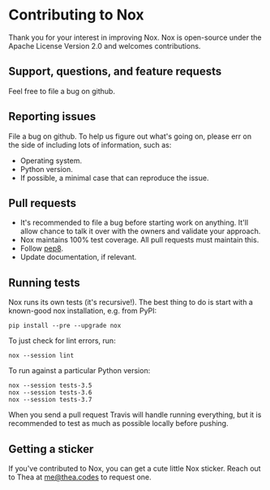 # Contributing to Nox

Thank you for your interest in improving Nox. Nox is open-source under the
Apache License Version 2.0 and welcomes contributions.

## Support, questions, and feature requests

Feel free to file a bug on github.

## Reporting issues

File a bug on github. To help us figure out what's going on, please err on the
side of including lots of information, such as:

* Operating system.
* Python version.
* If possible, a minimal case that can reproduce the issue.

## Pull requests

* It's recommended to file a bug before starting work on anything. It'll allow
  chance to talk it over with the owners and validate your approach.
* Nox maintains 100% test coverage. All pull requests must maintain this.
* Follow [pep8](https://pep8.org).
* Update documentation, if relevant.

## Running tests

Nox runs its own tests (it's recursive!). The best thing to do is start with
a known-good nox installation, e.g. from PyPI:

    pip install --pre --upgrade nox

To just check for lint errors, run:

    nox --session lint

To run against a particular Python version:

    nox --session tests-3.5
    nox --session tests-3.6
    nox --session tests-3.7

When you send a pull request Travis will handle running everything, but it is
recommended to test as much as possible locally before pushing.

## Getting a sticker

If you've contributed to Nox, you can get a cute little Nox sticker. Reach out to Thea at me@thea.codes to request one.
